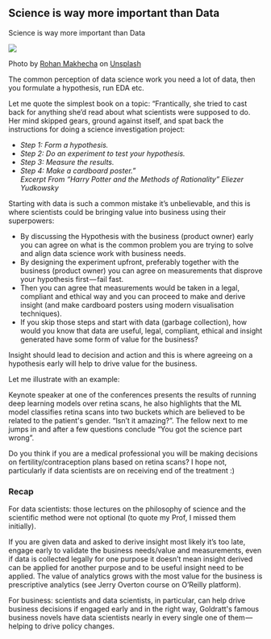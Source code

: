 ## Science is way more important than Data

Science is way more important than Data

![](https://cdn.hashnode.com/res/hashnode/image/upload/v1658783920812/jdY6AXYZV.jpeg)

Photo by [Rohan Makhecha](https://unsplash.com/@rohanmakhecha?utm_source=medium&utm_medium=referral) on [Unsplash](https://unsplash.com?utm_source=medium&utm_medium=referral)

The common perception of data science work you need a lot of data, then you formulate a hypothesis, run EDA etc.

Let me quote the simplest book on a topic: “Frantically, she tried to cast back for anything she’d read about what scientists were supposed to do. Her mind skipped gears, ground against itself, and spat back the instructions for doing a science investigation project:

*   *Step 1: Form a hypothesis.*
*   *Step 2: Do an experiment to test your hypothesis.*
*   *Step 3: Measure the results.*
*   *Step 4: Make a cardboard poster.”*  
    *Excerpt From “Harry Potter and the Methods of Rationality” Eliezer Yudkowsky*

Starting with data is such a common mistake it’s unbelievable, and this is where scientists could be bringing value into business using their superpowers:

*   By discussing the Hypothesis with the business (product owner) early you can agree on what is the common problem you are trying to solve and align data science work with business needs.
*   By designing the experiment upfront, preferably together with the business (product owner) you can agree on measurements that disprove your hypothesis first — fail fast.
*   Then you can agree that measurements would be taken in a legal, compliant and ethical way and you can proceed to make and derive insight (and make cardboard posters using modern visualisation techniques).
*   If you skip those steps and start with data (garbage collection), how would you know that data are useful, legal, compliant, ethical and insight generated have some form of value for the business?

Insight should lead to decision and action and this is where agreeing on a hypothesis early will help to drive value for the business.

Let me illustrate with an example:

Keynote speaker at one of the conferences presents the results of running deep learning models over retina scans, he also highlights that the ML model classifies retina scans into two buckets which are believed to be related to the patient's gender. “Isn’t it amazing?”. The fellow next to me jumps in and after a few questions conclude “You got the science part wrong”.

Do you think if you are a medical professional you will be making decisions on fertility/contraception plans based on retina scans? I hope not, particularly if data scientists are on receiving end of the treatment :)

### Recap

For data scientists: those lectures on the philosophy of science and the scientific method were not optional (to quote my Prof, I missed them initially).

If you are given data and asked to derive insight most likely it’s too late, engage early to validate the business needs/value and measurements, even if data is collected legally for one purpose it doesn’t mean insight derived can be applied for another purpose and to be useful insight need to be applied. The value of analytics grows with the most value for the business is prescriptive analytics (see Jerry Overton course on O’Reilly platform).

For business: scientists and data scientists, in particular, can help drive business decisions if engaged early and in the right way, Goldratt's famous business novels have data scientists nearly in every single one of them — helping to drive policy changes.